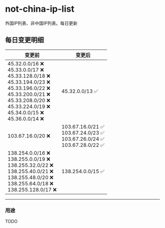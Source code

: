 # not-china-ip-list
外国IP列表、非中国IP列表。每日更新

每日变更明细
--------------------
|  变更前   | 变更后 |
|  ----  | ----  |
|  45.32.0.0/16 :x: <br> 45.33.0.0/17 :x: <br> 45.33.128.0/18 :x: <br> 45.33.194.0/23 :x: <br> 45.33.196.0/22 :x: <br> 45.33.200.0/21 :x: <br> 45.33.208.0/20 :x: <br> 45.33.224.0/19 :x: <br> 45.34.0.0/15 :x: <br> 45.36.0.0/14 :x: <br> | 45.32.0.0/13 :white_check_mark: | 
|  103.67.16.0/20 :x:  | 103.67.16.0/21 :white_check_mark: <br> 103.67.24.0/23 :white_check_mark: <br> 103.67.26.0/24 :white_check_mark: <br> 103.67.28.0/22 :white_check_mark: <br>  | 
|  138.254.0.0/16 :x: <br> 138.255.0.0/19 :x: <br> 138.255.32.0/22 :x: <br> 138.255.40.0/21 :x: <br> 138.255.48.0/20 :x: <br> 138.255.64.0/18 :x: <br> 138.255.128.0/17 :x: <br> | 138.254.0.0/15 :white_check_mark: | 

--------------------
### 用途
TODO
